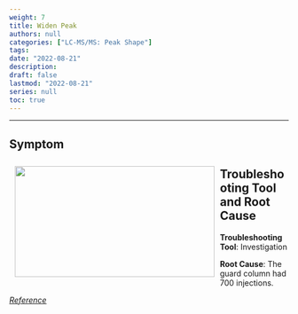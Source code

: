 ```yaml
---
weight: 7
title: Widen Peak
authors: null
categories: ["LC-MS/MS: Peak Shape"]
tags: 
date: "2022-08-21"
description:  
draft: false
lastmod: "2022-08-21"
series: null
toc: true
---
```




<!--more-->
---

## Symptom
<div class = "row">
<img width ="360" height= "200" src = "/docs/images/Screenshot 2022-08-18 154827.png" style ="float: left" HSPACE="10" VSPACE="10"/>
</div>

## Troubleshooting Tool and Root Cause

<div class = "row">

<b>Troubleshooting Tool</b>: Investigation  

<b>Root Cause</b>: The guard column had 700 injections.  

</div>

[*Reference*]()  